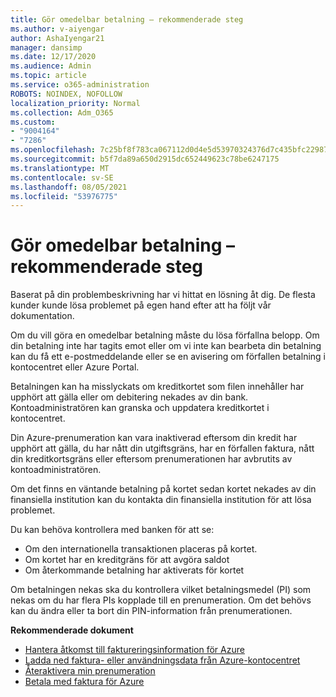 ```yaml
---
title: Gör omedelbar betalning – rekommenderade steg
ms.author: v-aiyengar
author: AshaIyengar21
manager: dansimp
ms.date: 12/17/2020
ms.audience: Admin
ms.topic: article
ms.service: o365-administration
ROBOTS: NOINDEX, NOFOLLOW
localization_priority: Normal
ms.collection: Adm_O365
ms.custom:
- "9004164"
- "7286"
ms.openlocfilehash: 7c25bf8f783ca067112d0d4e5d53970324376d7c435bfc22987508edc03f9e02
ms.sourcegitcommit: b5f7da89a650d2915dc652449623c78be6247175
ms.translationtype: MT
ms.contentlocale: sv-SE
ms.lasthandoff: 08/05/2021
ms.locfileid: "53976775"
---
```

# <a name="make-immediate-payment---recommended-steps"></a>Gör omedelbar betalning – rekommenderade steg

Baserat på din problembeskrivning har vi hittat en lösning åt dig. De flesta kunder kunde lösa problemet på egen hand efter att ha följt vår dokumentation.

Om du vill göra en omedelbar betalning måste du lösa förfallna belopp. Om din betalning inte har tagits emot eller om vi inte kan bearbeta din betalning kan du få ett e-postmeddelande eller se en avisering om förfallen betalning i kontocentret eller Azure Portal. 

Betalningen kan ha misslyckats om kreditkortet som filen innehåller har upphört att gälla eller om debitering nekades av din bank. Kontoadministratören kan granska och uppdatera kreditkortet i kontocentret. 

Din Azure-prenumeration kan vara inaktiverad eftersom din kredit har upphört att gälla, du har nått din utgiftsgräns, har en förfallen faktura, nått din kreditkortsgräns eller eftersom prenumerationen har avbrutits av kontoadministratören.  

Om det finns en väntande betalning på kortet sedan kortet nekades av din finansiella institution kan du kontakta din finansiella institution för att lösa problemet.  

Du kan behöva kontrollera med banken för att se:

- Om den internationella transaktionen placeras på kortet. 
- Om kortet har en kreditgräns för att avgöra saldot 
- Om återkommande betalning har aktiverats för kortet 

Om betalningen nekas ska du kontrollera vilket betalningsmedel (PI) som nekas om du har flera PIs kopplade till en prenumeration. Om det behövs kan du ändra eller ta bort din PIN-information från prenumerationen. 

**Rekommenderade dokument** 

- [Hantera åtkomst till faktureringsinformation för Azure](https://docs.microsoft.com/azure/billing/billing-manage-access?WT.mc_id=Portal-Microsoft_Azure_Support)
- [Ladda ned faktura- eller användningsdata från Azure-kontocentret](https://docs.microsoft.com/azure/billing/billing-download-azure-invoice-daily-usage-date?WT.mc_id=Portal-Microsoft_Azure_Support)
- [Återaktivera min prenumeration](https://docs.microsoft.com/azure/billing/billing-subscription-become-disable?WT.mc_id=Portal-Microsoft_Azure_Support)
- [Betala med faktura för Azure](https://docs.microsoft.com/azure/cost-management-billing/manage/pay-by-invoice) 